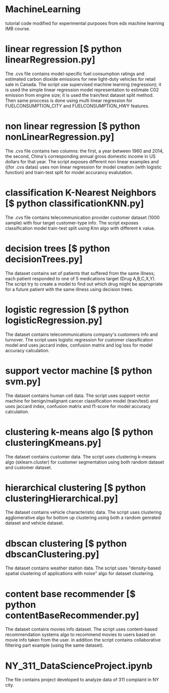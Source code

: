 # MachineLearning
tutorial code modified for experimental purposes from edx machine learning  IMB course.

# linear regression  [$ python linearRegression.py]
The .cvs file contains model-specific fuel consumption ratings and estimated carbon dioxide emissions for new light-duty vehicles for retail sale in Canada.
The script use supervised machine learning (regression); it is used the simple linear regression model representation to estimate C02 emission from engine size; it is used the train/test dataset split method.
Then same proccess is done using multi linear regression for FUELCONSUMPTION_CITY and FUELCONSUMPTION_HWY features.

# non linear regression [$ python nonLinearRegression.py]
The .cvs file contains two columns: the first, a year between 1960 and 2014, the second, China's corresponding annual gross domestic income in US dollars for that year.
The script exposes different non linear examples and ((for .cvs datas) uses non linear regression for model creation (with logistic function) and train-test split for model accurancy evalutation. 

# classification K-Nearest Neighbors [$ python classificationKNN.py]
The .cvs file contains telecommunication provider customer dataset (1000 sample) with four target customer-type info.
The script exposes classification model train-test split using Knn algo with different k value.

# decision trees [$ python decisionTrees.py]
The dataset contains set of patients that suffered from the same illness; each patient responded to one of 5 medications target (Drug A,B,C,X,Y). The script try to create a model to find out which drug might be appropriate for a future patient with the same illness using decision trees.

# logistic regression [$ python logisticRegression.py]
The dataset contains telecommunications company's customers info and turnover.
The script uses logistic regression for customer classification model and uses jaccard index, confusion matrix and log loss for model accuracy calculation. 

# support vector machine [$ python svm.py]
The dataset contains human cell data. The script uses support vector machine for benign/malignant cancer classification model (train/test) and uses jaccard index, confusion matrix and f1-score for model accuracy calculation. 

# clustering k-means algo [$ python clusteringKmeans.py]
The dataset contains customer data. The script uses clustering k-means algo (sklearn.cluster) for customer segmentation using both random dataset and customer dataset.

# hierarchical clustering [$ python clusteringHierarchical.py]
The dataset contains vehicle characteristic data. The script uses clustering agglomerative algo for bottom up clustering using both a random genrated dataset and vehicle dataset.

# dbscan clustering [$ python dbscanClustering.py]
The dataset contains weather station data. The script uses "density-based spatial clustering of applications with noise" algo for dataset clustering.

# content base recommender  [$ python contentBaseRecommender.py]
The dataset contains movies info dataset. The script uses content-based recommendation systems algo to recommend movies to users based on movie info taken from the user. in addition the script contains collaborative filtering part example (using the same dataset).

# NY_311_DataScienceProject.ipynb
The file contains project developed to analyze data of 311 complaint in NY city.
